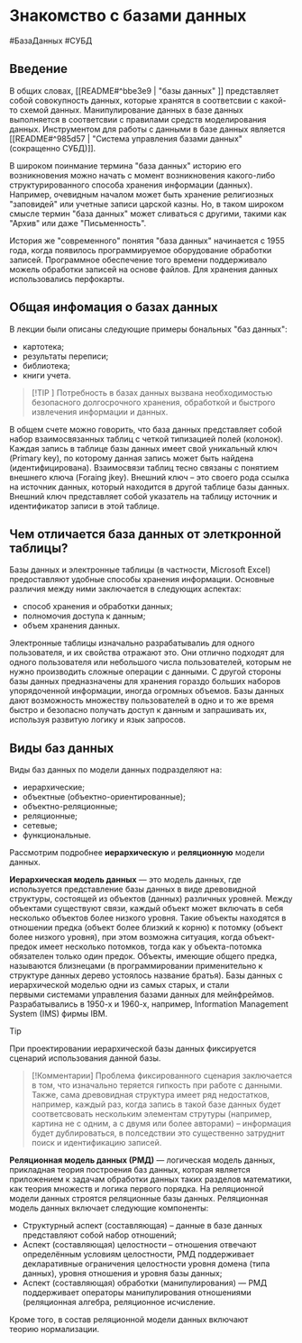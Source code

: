 # Знакомство с базами данных
#БазаДанных #СУБД 

## Введение

В общих словах, [[README#^bbe3e9 | "базы данных" ]] представляет собой совокупность данных, которые хранятся в соответсвии с какой-то схемой данных. Манипулирование данных в базе данных выполняется в соответсвии с правилами средств моделирования данных. Инструментом для работы с данными в базе данных является [[README#^985d57 | "Система управления базами данных" (сокращенно СУБД)]].

В широком поинмание термина "база данных" историю его возникновения можно начать с момент возникновения какого-либо структурированного способа хранения информации (данных). Например, очевидным началом может быть хранение религиозных "заповидей" или учетные записи царской казны. Но, в таком широком смысле термин "база данных" может сливаться с другими, такими как "Архив" или даже "Письменность".

История же "современного" понятия "база данных" начинается с 1955 года, когда появилось программируемое оборудование обработки записей. Программное обеспечение того времени поддерживало можель обработки записей на основе файлов. Для хранения данных использовались перфокарты.


## Общая инфомация о базах данных

В лекции были описаны следующие примеры бональных "баз данных":
- картотека;
- результаты переписи;
- библиотека;
- книги учета.

>[!TIP ]
> Потребность в базах данных вызвана необходимостью безопасного долгосрочного хранения, обработкой и быстрого извлечения информации и данных. 

В общем счете можно говорить, что база данных представляет собой набор взаимосвязанных таблиц с четкой типизацией полей (колонок). Каждая запись в таблице базы данных имеет свой уникальный ключ (Primary key), по которому данная запись может быть найдена (идентифицирована).
Взаимосвязи таблиц тесно связаны с понятием внешнего ключа (Foraing jkey). Внешний ключ – это своего рода ссылка на источник данных, который находится в другой таблице базы данных. Внешний ключ представляет собой указатель на таблицу источник и идентификатор записи в этой таблице.


## Чем отличается база данных от элеткронной таблицы?

Базы данных и электронные таблицы (в частности, Microsoft Excel) предоставляют удобные способы хранения информации. Основные различия между ними заключается в следующих аспектах:
- способ хранения и обработки данных;
- полномочия доступа к данным;
- объем хранения данных.

Электронные таблицы изначально разрабатывалиь для одного пользователя, и их свойства отражают это. Они отлично подходят для одного пользователя или небольшого числа пользователей, которым не нужно производить сложные операции с данными.  С другой стороны базы данных предназначены для хранения гораздо больших наборов упорядоченной информации, иногда огромных объемов. Базы данных дают возможность множеству пользователей в одно и то же время быстро и безопасно получать доступ к данным и запрашивать их, используя развитую логику и язык запросов.


## Виды баз данных

Виды баз данных по модели данных подразделяют на:
- иерархические;
- объектные (объектно-ориентированные);
- объектно-реляционные;
- реляционные;
- сетевые;
- функциональные.

Рассмотрим подробнее **иерархическую** и **реляционную** модели данных.

**Иерархическая модель данных** — это модель данных, где используется представление базы данных в виде древовидной структуры, состоящей из объектов (данных) различных уровней. 
Между объектами существуют связи, каждый объект может включать в себя несколько объектов более низкого уровня. Такие объекты находятся в отношении предка (объект более близкий к корню) к потомку (объект более низкого уровня), при этом возможна ситуация, когда объект-предок имеет несколько потомков, тогда как у объекта-потомка обязателен только один предок. Объекты, имеющие общего предка, называются близнецами (в программировании применительно к структуре данных дерево устоялось название братья).
Базы данных с иерархической моделью одни из самых старых, и стали первыми системами управления базами данных для мейнфреймов. Разрабатывались в 1950-х и 1960-х, например, Information Management System (IMS) фирмы IBM.

>[!Tip]
>При проектировании иерархической базы данных фиксируется сценарий использования данной базы.
>

>[!Комментарии]
> Проблема фиксированного сценария заключается в том, что изначально теряется гипкость при работе с данными. Также, сама древовидная структура имеет ряд недостатков, например, каждый раз, когда запись в такой базе данных будет соответсвовать нескольким элементам струтуры (например, картина не с одним, а с двумя или более авторами) – информация будет дублироваться, в полседствии это существенно затруднит поиск и идентификацию записей.


**Реляционная модель данных (РМД)** — логическая модель данных, прикладная теория построения баз данных, которая является приложением к задачам обработки данных таких разделов математики, как теория множеств и логика первого порядка.
На реляционной модели данных строятся реляционные базы данных.
Реляционная модель данных включает следующие компоненты:

-   Структурный аспект (составляющая) – данные в базе данных представляют собой набор отношений;
-   Аспект (составляющая) целостности – отношения отвечают определённым условиям целостности, РМД поддерживает декларативные ограничения целостности уровня домена (типа данных), уровня отношения и уровня базы данных;
-   Аспект (составляющая) обработки (манипулирования) — РМД поддерживает операторы манипулирования отношениями (реляционная алгебра, реляционное исчисление.

Кроме того, в состав реляционной модели данных включают теорию нормализации.